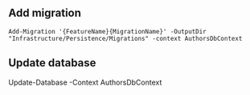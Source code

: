 ﻿## Add migration
```
Add-Migration '{FeatureName}{MigrationName}' -OutputDir "Infrastructure/Persistence/Migrations" -context AuthorsDbContext
```

## Update database
Update-Database -Context AuthorsDbContext